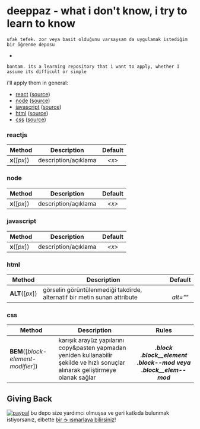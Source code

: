 deeppaz - what i don't know, i try to learn to know
=======================


```
ufak tefek. zor veya basit olduğunu varsaysam da uygulamak istediğim bir öğrenme deposu
```
-
```
bantam. its a learning repository that i want to apply, whether I assume its difficult or simple
```

i'll apply them in general:
* [react](https://github.com/deeppaz/30seconds#react) ([source](https://github.com/30-seconds/30-seconds-of-react))
* [node](https://github.com/deeppaz/30seconds#node) ([source](https://github.com/30-seconds/30-seconds-of-code))
* [javascript](https://github.com/deeppaz/30seconds#javascript) ([source](https://github.com/30-seconds/30-seconds-of-code))
* [html](https://github.com/deeppaz/30seconds#html) ([source](https://github.com/30-seconds/30-seconds-of-interviews))
* [css](https://github.com/deeppaz/30seconds#css) ([source](https://github.com/30-seconds/30-seconds-of-css))



### reactjs

| Method | Description | Default |
| --- | --- | :--: |
| <b>x</b>([<i>px</i>]) | description/açıklama | *&lt;x&gt;* |



### node

| Method | Description | Default |
| --- | --- | :--: |
| <b>x</b>([<i>px</i>]) | description/açıklama | *&lt;x&gt;* |



### javascript

| Method | Description | Default |
| --- | --- | :--: |
| <b>x</b>([<i>px</i>]) | description/açıklama | *&lt;x&gt;* |



### html

| Method | Description | Default |
| --- | --- | :--: |
| <b>ALT</b>([<i>px</i>]) | görselin görüntülenmediği takdirde, alternatif bir metin sunan attribute  | *<br> alt=""  <br> <img alt=""> <br>* |



### css

| Method | Description | Rules |
| --- | --- | :--: |
| <b>BEM</b>([<i>block-element-modifier</i>]) | karışık arayüz yapılarını copy&pasten yapmadan yeniden kullanabilir şekilde ve hızlı sonuçlar alınarak geliştirmeye olanak sağlar | *<b> <br /> .block <br/> .block__element <br/> .block--mod veya .block__elem--mod <b/>* |



## Giving Back

[![paypal](https://www.paypalobjects.com/en_US/i/btn/btn_donate_SM.gif)](https://streamlabs.com/enso/tip) bu depo size yardımcı olmuşsa ve geri katkıda bulunmak istiyorsanız, elbette [bir ☕ ısmarlaya bilirsiniz](https://streamlabs.com/enso/tip)!

[npm-img]: https://img.shields.io/npm/v/3d-force-graph.svg
[npm-url]: https://npmjs.org/package/3d-force-graph
[build-size-img]: https://img.shields.io/bundlephobia/minzip/3d-force-graph.svg
[build-size-url]: https://bundlephobia.com/result?p=3d-force-graph
[dependencies-img]: https://img.shields.io/david/vasturiano/3d-force-graph.svg
[dependencies-url]: https://david-dm.org/vasturiano/3d-force-graph
